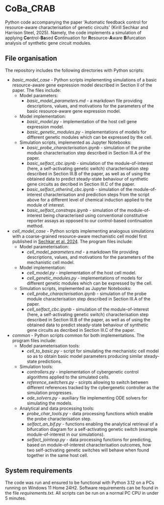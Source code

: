 # CoBa_CRAB
Python code accompanying the paper 'Automatic feedback control for resource-aware
characterisation of genetic circuits' (Kirill Sechkar and Harrison Steel, 2025).
Namely, the code implements a simulation of applying **Co**ntrol-**Ba**sed **C**ontinuation 
for **R**esource-**A**ware **B**ifurcation analysis of synthetic gene circuit modules.

## File organisation
The repository includes the following directories with Python scripts:
- _basic_model_case_ - Python scripts implementing simulations of a basic resource-aware
gene expression model described in Section II of the paper. The files include:
  - Model parameters:
    - _basic_model_parameters.md_ - a markdown file providing descriptions, values, and motivations
    for the parameters of the basic resource-aware gene expression model.
  - Model implementation:
    - _basic_model.py_ - implementation of the host cell gene expression model.
    - _basic_genetic_modules.py_ - implementations of models for different genetic modules which 
    can be expressed by the cell.
  - Simulation scripts, implemented as Jupyter Notebooks:
    - _basic_probe_characterisation.ipynb_ - simulation of the probe module characterisation step 
    described in Section III.A of the paper.
    - _basic_selfact_cbc.ipynb_ - simulation of the module-of-interest 
    (here, a self-activating genetic switch) characterisation step 
    described in Section III.B of the paper, as well as of using the obtained data to predict
    steady-state behaviour of synthetic gene circuits as decribed in Section III.C of the paper.
    - _basic_selfact_otherind_cbc.ipynb_ - simulation of the module-of-interest characterisation
    and prediction steps from the script above for a different level of chemical induction
    applied to the module of interest.
    - _basic_selfact_constreps.ipynb_ - simulation of the module-of-interest being characterised
    using conventional constitutive reporter assays as opposed to our control-based continuation
    method.
- _cell_model_case_ - Python scripts implementing analogous simulations with a coarse-grained
resource-aware mechanistic cell model first published in [Sechkar et al. 2024](https://www.nature.com/articles/s41467-024-46410-9). 
The program files include:
  - Model parameterisation:
    - _cell_model_parameters.md_ - a markdown file providing descriptions, values, and motivations
    for the parameters of the mechanistic cell model.
  - Model implementation:
    - _cell_model.py_ - implementation of the host cell model.
    - _cell_genetic_modules.py_ - implementations of models for different genetic modules which 
    can be expressed by the cell.
  - Simulation scripts, implemented as Jupyter Notebooks:
    - _cell_probe_characterisation.ipynb_ - simulation of the probe module characterisation step 
    described in Section III.A of the paper.
    - _cell_selfact_cbc.ipynb_ - simulation of the module-of-interest 
    (here, a self-activating genetic switch) characterisation step 
    described in Section III.B of the paper, as well as of using the obtained data to predict
    steady-state behaviour of synthetic gene circuits as decribed in Section III.C of the paper.
- _common_ - Python scripts common for both implementations. The program files include:
  - Model parameterisation tools:
    - _cell_to_basic.py_ - script for simulating the mechanistic cell model so as to obtain basic model
    parameters producing similar steady-state predictions.
  - Simulation tools:
    - _controllers.py_ - implementation of cybergenetic control algorithms applied to the simulated cells.
    - _reference_switchers.py_ - scirpts allowing to switch between different references tracked by the
    cybergenetic controller as the simulation progresses.
    - _ode_solvers.py_ - auxiliary file implementing ODE solvers for simulating the models.
  - Analytical and data processing tools:
    - _probe_char_tools.py_ - data processing functions which enable the probe characterisation step.
    - _selfact_an_bif.py_ - functions enabling the analytical retrieval of a bifurcation diagram 
    for a self-activating genetic switch (example module-of-interest in our simulations).
    - _selfact_jointexp.py_ - data processing functions for predicting, based on module-of-interest
    characterisation outcomes, how two self-activating genetic switches will behave when found
    together in the same host cell.

## System requirements
The code was run and ensured to be functional with Python 3.12 
on a PCs running on Windows 11 Home 24H2. 
Software requirements can be found in the file _requirements.txt_. 
All scripts can be run on a normal PC CPU in under 5 minutes.